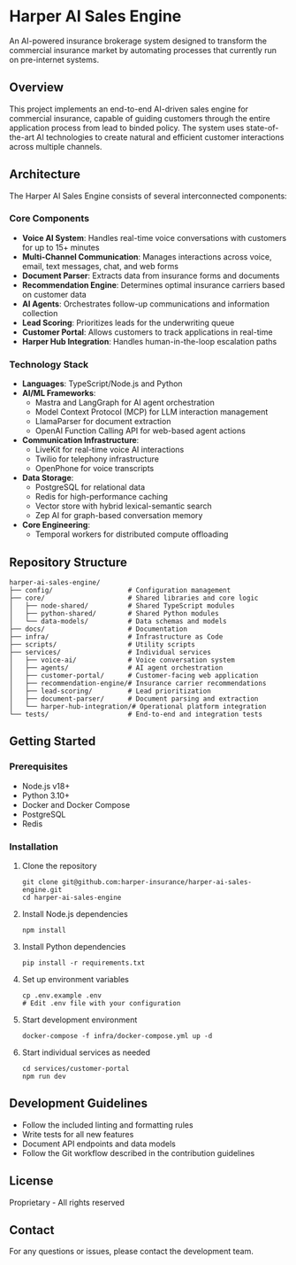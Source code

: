 # Harper AI Sales Engine

An AI-powered insurance brokerage system designed to transform the commercial insurance market by automating processes that currently run on pre-internet systems.

## Overview

This project implements an end-to-end AI-driven sales engine for commercial insurance, capable of guiding customers through the entire application process from lead to binded policy. The system uses state-of-the-art AI technologies to create natural and efficient customer interactions across multiple channels.

## Architecture

The Harper AI Sales Engine consists of several interconnected components:

### Core Components

- **Voice AI System**: Handles real-time voice conversations with customers for up to 15+ minutes
- **Multi-Channel Communication**: Manages interactions across voice, email, text messages, chat, and web forms
- **Document Parser**: Extracts data from insurance forms and documents
- **Recommendation Engine**: Determines optimal insurance carriers based on customer data
- **AI Agents**: Orchestrates follow-up communications and information collection
- **Lead Scoring**: Prioritizes leads for the underwriting queue
- **Customer Portal**: Allows customers to track applications in real-time
- **Harper Hub Integration**: Handles human-in-the-loop escalation paths

### Technology Stack

- **Languages**: TypeScript/Node.js and Python
- **AI/ML Frameworks**:
  - Mastra and LangGraph for AI agent orchestration
  - Model Context Protocol (MCP) for LLM interaction management
  - LlamaParser for document extraction
  - OpenAI Function Calling API for web-based agent actions
- **Communication Infrastructure**:
  - LiveKit for real-time voice AI interactions
  - Twilio for telephony infrastructure
  - OpenPhone for voice transcripts
- **Data Storage**:
  - PostgreSQL for relational data
  - Redis for high-performance caching
  - Vector store with hybrid lexical-semantic search
  - Zep AI for graph-based conversation memory
- **Core Engineering**:
  - Temporal workers for distributed compute offloading

## Repository Structure

```
harper-ai-sales-engine/
├── config/                   # Configuration management
├── core/                     # Shared libraries and core logic
│   ├── node-shared/          # Shared TypeScript modules
│   ├── python-shared/        # Shared Python modules 
│   └── data-models/          # Data schemas and models
├── docs/                     # Documentation
├── infra/                    # Infrastructure as Code
├── scripts/                  # Utility scripts
├── services/                 # Individual services
│   ├── voice-ai/             # Voice conversation system
│   ├── agents/               # AI agent orchestration
│   ├── customer-portal/      # Customer-facing web application
│   ├── recommendation-engine/# Insurance carrier recommendations
│   ├── lead-scoring/         # Lead prioritization
│   ├── document-parser/      # Document parsing and extraction
│   └── harper-hub-integration/# Operational platform integration
└── tests/                    # End-to-end and integration tests
```

## Getting Started

### Prerequisites

- Node.js v18+
- Python 3.10+
- Docker and Docker Compose
- PostgreSQL
- Redis

### Installation

1. Clone the repository
   ```
   git clone git@github.com:harper-insurance/harper-ai-sales-engine.git
   cd harper-ai-sales-engine
   ```

2. Install Node.js dependencies
   ```
   npm install
   ```

3. Install Python dependencies
   ```
   pip install -r requirements.txt
   ```

4. Set up environment variables
   ```
   cp .env.example .env
   # Edit .env file with your configuration
   ```

5. Start development environment
   ```
   docker-compose -f infra/docker-compose.yml up -d
   ```

6. Start individual services as needed
   ```
   cd services/customer-portal
   npm run dev
   ```

## Development Guidelines

- Follow the included linting and formatting rules
- Write tests for all new features
- Document API endpoints and data models
- Follow the Git workflow described in the contribution guidelines

## License

Proprietary - All rights reserved

## Contact

For any questions or issues, please contact the development team.
